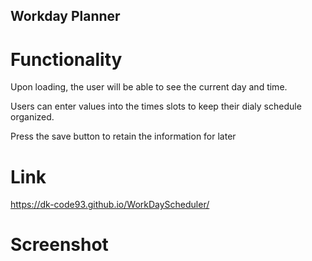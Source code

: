 ## Workday Planner

# Functionality
Upon loading, the user will be able to see the current day and time.

Users can enter values into the times slots to keep their dialy schedule organized. 

Press the save button to retain the information for later

# Link
https://dk-code93.github.io/WorkDayScheduler/

# Screenshot 